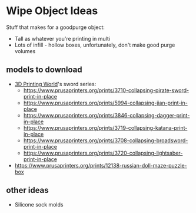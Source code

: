 # Wipe Object Ideas

Stuff that makes for a goodpurge object:

- Tall as whatever you're printing in multi
- Lots of infill - hollow boxes, unfortunately, don't make good purge volumes

## models to download

- [3D Printing World][]'s sword series:
  - https://www.prusaprinters.org/prints/3710-collapsing-pirate-sword-print-in-place
  - https://www.prusaprinters.org/prints/5994-collapsing-jian-print-in-place
  - https://www.prusaprinters.org/prints/3846-collapsing-dagger-print-in-place
  - https://www.prusaprinters.org/prints/3719-collapsing-katana-print-in-place
  - https://www.prusaprinters.org/prints/3708-collapsing-broadsword-print-in-place
  - https://www.prusaprinters.org/prints/3720-collapsing-lightsaber-print-in-place
- https://www.prusaprinters.org/prints/12138-russian-doll-maze-puzzle-box

[3D Printing World]: https://www.prusaprinters.org/social/8336-3d-printing-world/prints

## other ideas

- Silicone sock molds
